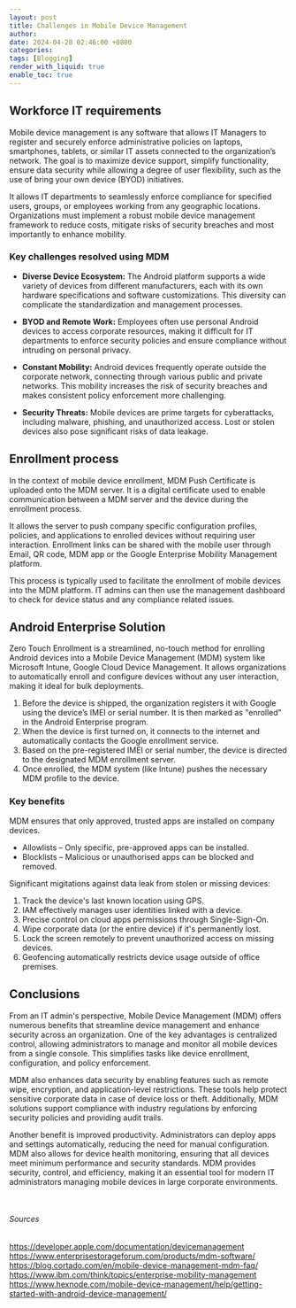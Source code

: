 ```yaml
---
layout: post
title: Challenges in Mobile Device Management
author: 
date: 2024-04-28 02:46:00 +0800
categories: 
tags: [Blogging]
render_with_liquid: true
enable_toc: true
---
```



## Workforce IT requirements

Mobile device management is any software that allows IT Managers to register and securely enforce administrative policies on laptops, smartphones, tablets, or similar IT assets connected to the organization’s network. The goal is to maximize device support, simplify functionality, ensure data security while allowing a degree of user flexibility, such as the use of bring your own device (BYOD) initiatives.

It allows IT departments to seamlessly enforce compliance for specified users, groups, or employees working from any geographic locations. Organizations must implement a robust mobile device management framework to reduce costs, mitigate risks of security breaches and most importantly to enhance mobility.

<h3> Key challenges resolved using MDM</h3>

- <b>Diverse Device Ecosystem:</b> The Android platform supports a wide variety of devices from different manufacturers, each with its own hardware specifications and software customizations. This diversity can complicate the standardization and management processes.

- <b>BYOD and Remote Work:</b> Employees often use personal Android devices to access corporate resources, making it difficult for IT departments to enforce security policies and ensure compliance without intruding on personal privacy.

- <b>Constant Mobility:</b> Android devices frequently operate outside the corporate network, connecting through various public and private networks. This mobility increases the risk of security breaches and makes consistent policy enforcement more challenging.

- <b>Security Threats:</b> Mobile devices are prime targets for cyberattacks, including malware, phishing, and unauthorized access. Lost or stolen devices also pose significant risks of data leakage.

<h2> Enrollment process </h2>

In the context of mobile device enrollment, MDM Push Certificate is uploaded onto the MDM server. It is a digital certificate used to enable communication between a MDM server and the device during the enrollment process. 

It allows the server to push company specific configuration profiles, policies, and applications to enrolled devices without requiring user interaction. Enrollment links can be shared with the mobile user through Email, QR code, MDM app or the Google Enterprise Mobility Management platform.

This process is typically used to facilitate the enrollment of mobile devices into the MDM platform. IT admins can then use the management dashboard to check for device status and any compliance related issues.

<h2> Android Enterprise Solution </h2>

Zero Touch Enrollment is a streamlined, no-touch method for enrolling Android devices into a Mobile Device Management (MDM) system like Microsoft Intune, Google Cloud Device Management. It allows organizations to automatically enroll and configure devices without any user interaction, making it ideal for bulk deployments.

1. Before the device is shipped, the organization registers it with Google using the device’s IMEI or serial number. It is then marked as "enrolled" in the Android Enterprise program.
2. When the device is first turned on, it connects to the internet and automatically contacts the Google enrollment service.
3. Based on the pre-registered IMEI or serial number, the device is directed to the designated MDM enrollment server. 
4. Once enrolled, the MDM system (like Intune) pushes the necessary MDM profile to the device.

<h3> Key benefits </h3>

MDM ensures that only approved, trusted apps are installed on company devices.

- Allowlists – Only specific, pre-approved apps can be installed.
- Blocklists – Malicious or unauthorised apps can be blocked and removed.

Significant migitations against data leak from stolen or missing devices:

1. Track the device's last known location using GPS.
2. IAM effectively manages user identities linked with a device.
3. Precise control on cloud apps permissions through Single-Sign-On.
4. Wipe corporate data (or the entire device) if it's permanently lost.
5. Lock the screen remotely to prevent unauthorized access on missing devices.
6. Geofencing automatically restricts device usage outside of office premises.


<h2> Conclusions </h2>

From an IT admin's perspective, Mobile Device Management (MDM) offers numerous benefits that streamline device management and enhance security across an organization. One of the key advantages is centralized control, allowing administrators to manage and monitor all mobile devices from a single console. This simplifies tasks like device enrollment, configuration, and policy enforcement.

MDM also enhances data security by enabling features such as remote wipe, encryption, and application-level restrictions. These tools help protect sensitive corporate data in case of device loss or theft. Additionally, MDM solutions support compliance with industry regulations by enforcing security policies and providing audit trails.

Another benefit is improved productivity. Administrators can deploy apps and settings automatically, reducing the need for manual configuration. MDM also allows for device health monitoring, ensuring that all devices meet minimum performance and security standards. MDM provides security, control, and efficiency, making it an essential tool for modern IT administrators managing mobile devices in large corporate environments.



<br>

###### Sources

https://developer.apple.com/documentation/devicemanagement
https://www.enterprisestorageforum.com/products/mdm-software/
https://blog.cortado.com/en/mobile-device-management-mdm-faq/
https://www.ibm.com/think/topics/enterprise-mobility-management
https://www.hexnode.com/mobile-device-management/help/getting-started-with-android-device-management/



